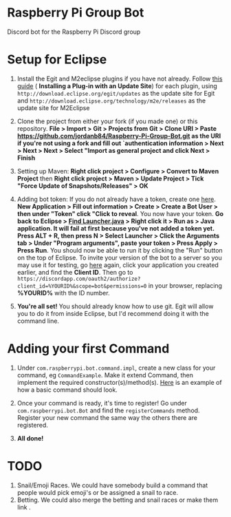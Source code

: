 # Raspberry Pi Group Bot
Discord bot for the Raspberry Pi Discord group

# Setup for Eclipse

1. Install the Egit and M2eclipse plugins if you have not already. Follow [this guide](http://agile.csc.ncsu.edu/SEMaterials/tutorials/install_plugin/index_v35.html) ( **Installing a Plug-in with an Update Site**) for each plugin, using  `http://download.eclipse.org/egit/updates` as the update site for Egit and `http://download.eclipse.org/technology/m2e/releases` as the update site for M2Eclipse

2. Clone the project from either your fork (if you made one) or this repository. **File > Import > Git > Projects from Git > Clone URI > Paste https://github.com/jordanb84/Raspberry-Pi-Group-Bot.git as the URI if you're not using a fork and fill out `authentication information > Next > Next > Next > Select "Import as general project and click Next > Finish**

3. Setting up Maven: **Right click project > Configure > Convert to Maven Project** then **Right click project > Maven > Update Project > Tick "Force Update of Snapshots/Releases" > OK**

4. Adding bot token: If you do not already have a token, create one [here](https://discordapp.com/developers/applications/me). **New Application > Fill out information > Create > Create a Bot User > then under "Token" click "Click to reveal**. You now have your token. **Go back to Eclipse > [Find Launcher.java](http://i.imgur.com/yGu29pj.png) > Right click it > Run as > Java application. It will fail at first because you've not added a token yet. Press ALT + R, then press N > Select Launcher > Click the Arguments tab > Under "Program arguments", paste your token > Press Apply > Press Run**. You should now be able to run it by clicking the "Run" button on the top of Eclipse. To invite your version of the bot to a server so you may use it for testing, go [here](https://discordapp.com/developers/applications/me) again, click your application you created earlier, and find the **Client ID**. Then go to `https://discordapp.com/oauth2/authorize?client_id=%YOURID%&scope=bot&permissions=0` in your browser, replacing **%YOURID%** with the ID number.

5. **You're all set!** You should already know how to use git. Egit will allow you to do it from inside Eclipse, but I'd recommend doing it with the command line.

# Adding your first Command

1. Under `com.raspberrypi.bot.command.impl`, create a new class for your command, eg `CommandExample`. Make it extend Command, then implement the required constructor(s)/method(s). [Here](https://github.com/jordanb84/Raspberry-Pi-Group-Bot/blob/master/src/main/java/com/raspberrypi/bot/command/impl/CommandExample.java) is an example of how a basic command should look.

2. Once your command is ready, it's time to register! Go under `com.raspberrypi.bot.Bot` and find the `registerCommands` method. Register your new command the same way the others there are registered.

3. **All done!**


# TODO

1. Snail/Emoji Races. We could have somebody build a command that people would pick emoji's or be assigned a snail to race.
2. Betting. We could also merge the betting and snail races or make them link .

